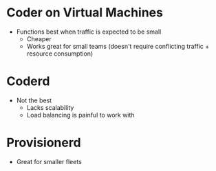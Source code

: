 # Coder on Virtual Machines

- Functions best when traffic is expected to be small
    - Cheaper
    - Works great for small teams (doesn't require conflicting traffic + resource consumption)

# Coderd
- Not the best
    - Lacks scalability
    - Load balancing is painful to work with
    
# Provisionerd
- Great for smaller fleets